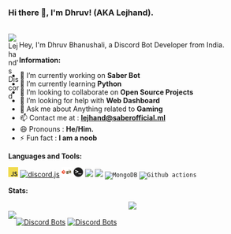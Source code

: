 ### Hi there 👋, I'm Dhruv! (AKA Lejhand).

<br/>
<a href="https://discord.com/users/552814506070507531">
    <img align ="left" alt="Lejhand's Discord" width="22px" src ="https://cdn.jsdelivr.net/npm/simple-icons@v3/icons/discord.svg" />
  </a>
  
  Hey, I'm Dhruv Bhanushali, a Discord Bot Developer from India.

 **Information:**

- 🔭 I’m currently working on  **Saber Bot**
- 🌱 I’m currently learning  **Python**
- 👯 I’m looking to collaborate on **Open Source Projects**
- 🤔 I’m looking for help with  **Web Dashboard**
- 💬 Ask me about  Anything related to **Gaming**
- 📫 Contact me at :  **lejhand@saberofficial.ml**
- 😄 Pronouns :  **He/Him.**
- ⚡ Fun fact : **I am a noob**

**Languages and Tools:**  


<code><img height="20" src="https://raw.githubusercontent.com/github/explore/80688e429a7d4ef2fca1e82350fe8e3517d3494d/topics/javascript/javascript.png"></code>
<a href="https://discord.js.org"><img src="https://cdn.discordapp.com/attachments/740865034887888996/740865173065170994/logo-square.png" width="20" alt="discord.js" /></a>
<code><img height="20" src="https://raw.githubusercontent.com/github/explore/80688e429a7d4ef2fca1e82350fe8e3517d3494d/topics/git/git.png"></code>
<code><img height="20" src="https://raw.githubusercontent.com/github/explore/80688e429a7d4ef2fca1e82350fe8e3517d3494d/topics/terminal/terminal.png"></code>
<code><img height="20" src="https://img.shields.io/badge/-Nodejs-43853d?style=flat-square&logo=Node.js&logoColor=white"/></code>
<code><img height="20" src="https://img.shields.io/badge/-HTML5-E34F26?style=flat-square&logo=html5&logoColor=white" /></code>
<code><img alt="MongoDB" src="https://img.shields.io/badge/-MongoDB-13aa52?style=flat-square&logo=mongodb&logoColor=white" /></code>
<code><img alt="Github actions" src="https://img.shields.io/badge/-Github_Actions-2088FF?style=flat-square&logo=github-actions&logoColor=white" /></code>


**Stats:**  

<div align="center"><img src="https://github-profile-trophy.vercel.app/?username=LejhandGamingYT&theme=dracula&count_private=true"></div>
<img align="left" src="https://github-readme-stats.vercel.app/api?username=LejhandGamingYT&show_icons=true&hide_border=true&theme=tokyonight">

[![Discord Bots](https://top.gg/api/widget/status/751079643980890225.svg)](https://top.gg/bot/751079643980890225)
[![Discord Bots](https://top.gg/api/widget/upvotes/751079643980890225.svg)](https://top.gg/bot/751079643980890225)
